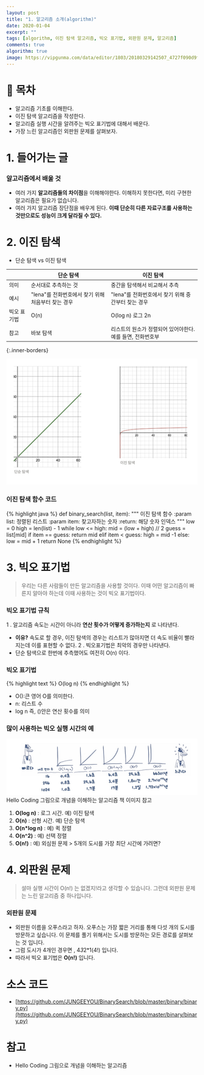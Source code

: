 ```yaml
---
layout: post
title: "1. 알고리즘 소개(algorithm)"
date: 2020-01-04
excerpt: ""
tags: [algorithm, 이진 탐색 알고리즘, 빅오 표기법, 외판원 문제, 알고리즘]
comments: true
algorithm: true
image: https://vipgunma.com/data/editor/1803/20180329142507_4727f090d9f472ee277df024321c1e50_5mm6.jpg
---
```


# 👀 목차
- 알고리즘 기초를 이해한다.
- 이진 탐색 알고리즘을 작성한다.
- 알고리즘 실행 시간을 알려주는 빅오 표기법에 대해서 배운다.
- 가장 느린 알고리즘인 외판원 문제를 살펴보자.

# 1. 들어가는 글
### 알고리즘에서 배울 것
- 여러 가지 **알고리즘들의 차이점**을 이해해야한다. 이해하지 못한다면, 미리 구현한 알고리즘은 필요가 없습니다.
- 여러 가지 알고리즘 장단점을 배우게 된다. **이때 단순히 다른 자료구조를 사용하는 것만으로도 성능이 크게 달라질 수 있다.**

# 2. 이진 탐색
 - 단순 탐색 vs 이진 탐색 
 
|  |  단순 탐색 |  이진 탐색 | 
|----------|----------|----------|
| 의미 | 순서대로 추측하는 것 | 중간을 탐색해서 비교해서 추측  |
| 예시 | "lena"를 전화번호에서 찾기 위해 처음부터 찾는 경우  | "lena"를 전화번호에서 찾기 위해 중간부터 찾는 경우  |
| 빅오 표기법 | O(n)  | O(log n) 로그 2n  |
| 참고 | 바보 탐색 | 리스트의 원소가 정렬되어 있어야한다. 예를 들면, 전화번호부  |
{:.inner-borders}

![1/Untitled.png](/assets/img/algorithm/1/1.png) 
### 이진 탐색 함수 코드
{% highlight java %}
    def binary_search(list, item):
        """
        이진 탐색 함수
        :param list: 정렬된 리스트
        :param item: 찾고자하는 숫자
        :return: 해당 숫자 인덱스 
        """
        low = 0
        high = len(list) - 1
        while low <= high:
            mid = (low + high) // 2
            guess = list[mid]
            if item == guess:
                return mid
            elif item < guess:
                high = mid -1
            else:
                low = mid + 1
        return None
{% endhighlight %}

# 3. 빅오 표기법
> 우리는 다른 사람들이 만든 알고리즘을 사용할 것이다. 이때 어떤 알고리즘이 빠른지 알아야 하는데 이때 사용하는 것이 빅오 표기법이다.

### 빅오 표기법 규칙
1 . 알고리즘 속도는 시간이 아니라 **연산 횟수가 어떻게 증가하는지** 로 나타낸다. 
- **이유?** 속도로 할 경우, 이진 탐색의 경우는 리스트가 많아지면 더 속도 비율이 빨라지는데 이를 표현할 수 없다.
2 . 빅오표기법은 최악의 경우만 나타낸다.
- 단순 탐색으로 한번에 추측했어도 여전히 O(n) 이다.

### 빅오 표기법
{% highlight text %}
O(log n) 
{% endhighlight %}
- O():큰 영어 O를 의미한다.
- n: 리스트 수
- log n 즉, ()안은 연산 횟수를 의미

### 많이 사용하는 빅오 실행  시간의 예
![1/Untitled%202.png](/assets/img/algorithm/1/Untitled%202.png)
Hello Coding 그림으로 개념을 이해하는 알고리즘 책 이미지 참고 
1.  **O(log n)** : 로그 시간. 예) 이진 탐색 
2.  **O(n)** : 선형 시간. 예) 단순 탐색
3.  **O(n*log n)** : 예) 퀵 정렬 
4.  **O(n^2)** : 예) 선택 정렬
5.  **O(n!)** : 예) 외심원 문제 > 5개의 도시를 가장 최단 시간에 가려면? 

# 4. 외판원 문제
> 설마 실행 시간이 O(n!) 는 없겠지!라고 생각할 수 있습니다. 그런데 외판원 문제는 느린 알고리즘 중 하나입니다.

### 외판원 문제
- 외판원 이름을 오푸스라고 하자. 오푸스는 가장 짧은 거리를 통해 다섯 개의 도시를 방문하고 싶습니다. 이 문제를 풀기 위해서는 도시를 방문하는 모든 경로를 살펴보는 것 입니다.
- 그럼 도시가 4개인 경우면 , 4*3*2*1(4!) 입니다.
- 따라서 빅오 표기법은 **O(n!)** 입니다.

# 소스 코드
- [https://github.com/JUNGEEYOU/BinarySearch/blob/master/binary/binary.py](https://github.com/JUNGEEYOU/BinarySearch/blob/master/binary/binary.py)

# 참고
- Hello Coding 그림으로 개념을 이해하는 알고리즘
